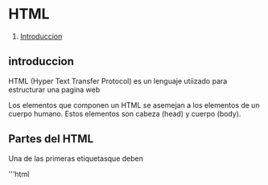 # HTML

1. [Introduccion](#Intro)

## introduccion

HTML (Hyper Text Transfer Protocol) es un lenguaje utiizado para estructurar una pagina web

Los elementos que componen un HTML se asemejan
a los elementos de un cuerpo humano.
Estos elementos son cabeza (head) y cuerpo (body).

## Partes del HTML
Una de las primeras etiquetasque deben 


'''html
<!Doctype>